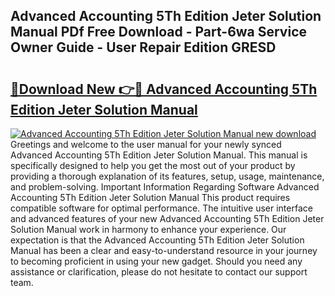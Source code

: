 ## Advanced Accounting 5Th Edition Jeter Solution Manual PDf Free Download - Part-6wa Service Owner Guide - User Repair Edition GRESD

# <h2><a href="http://bc90998.oget.top/?id=Advanced+Accounting+5Th+Edition+Jeter+Solution+Manual">🔗Download New 👉🔴 Advanced Accounting 5Th Edition Jeter Solution Manual</a></h2>

[![Advanced Accounting 5Th Edition Jeter Solution Manual new download](https://i.imgur.com/5g1atiW.png)](http://bc90998.oget.top/?id=Advanced+Accounting+5Th+Edition+Jeter+Solution+Manual)
Greetings and welcome to the user manual for your newly synced Advanced Accounting 5Th Edition Jeter Solution Manual. This manual is specifically designed to help you get the most out of your product by providing a thorough explanation of its features, setup, usage, maintenance, and problem-solving. Important Information Regarding Software Advanced Accounting 5Th Edition Jeter Solution Manual This product requires compatible software for optimal performance. The intuitive user interface and advanced features of your new Advanced Accounting 5Th Edition Jeter Solution Manual work in harmony to enhance your experience. Our expectation is that the Advanced Accounting 5Th Edition Jeter Solution Manual has been a clear and easy-to-understand resource in your journey to becoming proficient in using your new gadget. Should you need any assistance or clarification, please do not hesitate to contact our support team.
